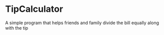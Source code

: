 # TipCalculator
A simple program that helps friends and family divide the bill equally along with the tip
